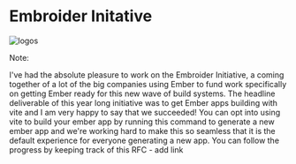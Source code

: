 # Embroider Initative

![logos](/sponsor-logos.jpg)

Note:

I've had the absolute pleasure to work on the Embroider Initiative, a coming together of a lot of the big companies using Ember to fund work specifically on getting Ember ready for this new wave of build systems. The headline deliverable of this year long initiative was to get Ember apps building with vite and I am very happy to say that we succeeded! You can opt into using vite to build your ember app by running this command to generate a new ember app and we're working hard to make this so seamless that it is the default experience for everyone generating a new app. You can follow the progress by keeping track of this RFC - add link